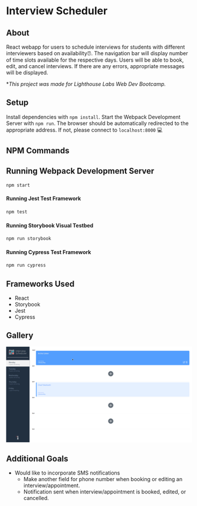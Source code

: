 # Interview Scheduler

## About

React webapp for users to schedule interviews for students with different interviewers based on availability⏰. The navigation bar will display number of time slots available for the respective days. Users will be able to book, edit, and cancel interviews. If there are any errors, appropriate messages will be displayed.

**This project was made for Lighthouse Labs Web Dev Bootcamp.*

## Setup

Install dependencies with `npm install`. Start the Webpack Development Server with `npm run`. The browser should be automatically redirected to the appropriate address. If not, please connect to `localhost:8000` 💻

## NPM Commands
## Running Webpack Development Server

```sh
npm start
```

#### Running Jest Test Framework

```sh
npm test
```

#### Running Storybook Visual Testbed

```sh
npm run storybook
```

#### Running Cypress Test Framework
```sh
npm run cypress
```

## Frameworks Used
- React
- Storybook
- Jest
- Cypress


## Gallery
![Booking the interview](https://github.com/Enired/scheduler/blob/master/docs/booking_interview.gif)


## Additional Goals
- Would like to incorporate SMS notifications
  - Make another field for phone number when booking or editing an interview/appointment.
  - Notification sent when interview/appointment is booked, edited, or cancelled.



